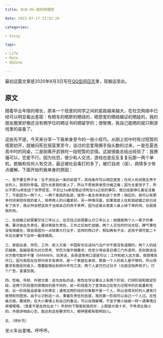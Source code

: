 ```yaml
---
title: 杂谈-04-我的择偶观

date: 2022-07-17 21:52:28

categories:

- Essay

tags:

- Life
- Mate
- QQZone

---
```


最初这篇文章是2020年8月3日写在[QQ空间日志](https://user.qzone.qq.com/150825/blog/1596408958)里，现搬运至此。

## 原文

随着毕业年限的增长，原本一个班里的同学之间的差距越来越大，在社交网络中已经可以明显看出差距：有晒车的晒房的晒钱的，晒恩爱的晒结婚证的晒娃的，我的朋友圈里好像还没有晒学位的晒证书的晒留学的；很惭愧，我自己能晒的就只剩游戏里的装备了。

这些先不提，今天来分享一下我单身至今的一些小技巧。从刚上初中时有过短暂的情窦初开，就被闷死在摇篮里至今，谈过的恋爱用俩手指头数的过来，一是在夏邑高中时的同桌，二是刚离开武铁时一段短暂的恋情。这就很能总结出经验了：我撩骚可以，恋爱不行。因为社恐，很少和人交流，游戏也是反反复复玩那一两个单机，抵触和任何人有交流，最近被社会毒打的多了，被打自闭（误），病情多少有点缓解。下面开始列我单身的原因：

    一、我不要生养子女：在不违反此一条的前提下，其他条件可以相应放宽；任何人劝说我生养子女的人，我祝你幸福。因为太爱我的爱人了，所以不愿她来承受分娩之痛；因为太爱孩子了，所以不愿ta来到这个世界受苦，不忍让ta承受我必须死在ta之前的事实，我已经是挣扎着在活着了，不能因为一两个人，一两个家庭的私欲，就带一条生命来到这个世界；相应的，我可以有更多时间来陪伴我的爱人，培养两人的兴趣爱好。另一种情况是，如果我爱人在和我结婚之前已经有了孩子，我必然会把这孩子当成自己的孩子来养，因为这是从我爱人身上掉下来的肉，也就是我的肉。

    二、在结婚之前需要交往三年以上，在交往之前需要认识三年以上：结婚是两个人一辈子的事情，要对彼此负责任，要对家庭负责任，工作之后匆忙结婚，两个人交往的时间太短，脾气秉性没有相磨合，很容易因为一点琐事大打出手，这样的两口子，假如再有子女，这孩子很可能二十年后也要写下这样一篇择偶观。

    三、家庭出身、学历、工作、收入方面：中国有句古话叫门当户对不是没有道理的，两个人的经历越像，就越容易为对方思考，学历方面不做要求，但至少得会英日德三门外语吧，否则我说话对方都可能听不懂（hhhhhhh，玩笑话，会英语常用口语就可以；工作和收入这方面，我很难张开口，因为我现在在郑州背负有房贷，是一个家庭在承担，靠我一个人的收入是不够的，所以得要求有稳定的收入，需要能够达到郑州平均工资，两个人紧巴巴过日子（也就没钱养孩子）。打个广告，富婆加我。

    四、性格、年龄、外貌方面：说句自私的话，男性在学业事业上有两个阶段，打拼阶段和稳定阶段，这两个阶段里的择偶目的是不同的，前一阶段是为了宣泄自己在努力过程中的负能量和性欲，后一阶段是品尝奋斗的果实；通常这两阶段的对象都不是一个人，所以说得天好的人通常只是想和你困觉。由于认识到这一点，秉着负责任的态度，我的第一阶段可以自己一个人过。在性格方面，要成熟，在大小事情上有自己的看法，可以自我解嘲，不至于像小姑娘一样一遇事情过来嘤嘤嘤。（我是不是在找仙女？）年龄的下限是和我同岁，上限是大我十岁，不考虑比我小的。外貌讲相由心生，能达到这些要求的人，眼神里都有聪明劲儿。

    五、（待补充）

坐火车出差咯，呼呼呼。
